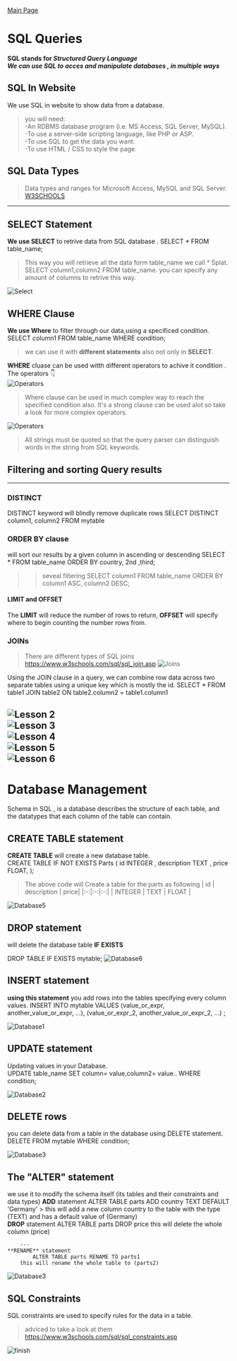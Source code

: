 [Main Page](../README.md)
# SQL Queries

**SQL stands for *Structured Query Language***  
***We can use SQL to acces and manipulate databases , in multiple ways***

## SQL In Website
We use SQL in website to show data from a database. 
> you will need:  
> -An RDBMS database program (i.e. MS Access, SQL Server, MySQL).  
> -To use a server-side scripting language, like PHP or ASP.  
> -To use SQL to get the data you want.  
> -To use HTML / CSS to style the page.
## SQL Data Types
> Data types and ranges for Microsoft Access, MySQL and SQL Server. [W3SCHOOLS](https://www.w3schools.com/sql/sql_datatypes.asp)
--------------------------------------------
## SELECT Statement
**We use SELECT** to retrive data from SQL database .
   SELECT * FROM table_name;
>This way you will retrieve all the data form table_name we call * Splat.  
   SELECT column1,column2 FROM table_name.
>you can specify any amount of columns to retrive this way.   

![Select](../Assets/SQL/sql1.jpg)
 
## WHERE Clause
**We use Where** to filter through our data,using a specificed condition.
  SELECT column1 FROM table_name WHERE condition;  
> we can use it with **different statements** also not only in **SELECT**.  

**WHERE** cluase can be used witth different operators to achive it condition .
The operators :point_down:  
![Operators](../Assets/SQL/operators.jpg)  

>Where clause can be used in much complex way to reach the specified condition also. It's a strong clause can be used alot so take a look for more complex operators.

![Operators](../Assets/SQL/op2.jpg)  

>All strings must be quoted so that the query parser can distinguish words in the string from SQL keywords.  
## Filtering and sorting Query results
-----
### DISTINCT 
DISTINCT keyword will blindly remove duplicate rows
  SELECT DISTINCT column1, column2 FROM mytable
### ORDER BY clause  
will sort our results by a given column in ascending or descending
   SELECT * FROM table_name ORDER BY country, 2nd  ,third;  
>>seveal filtering
   SELECT column1 FROM table_name ORDER BY column1 ASC, column2 DESC;  
#### LIMIT and OFFSET
The **LIMIT** will reduce the number of rows to return, **OFFSET** will specify where to begin counting the number rows from.
### JOINs
>There are different types of SQL joins https://www.w3schools.com/sql/sql_join.asp
![Joins](../Assets/SQL/JOINS.jpg)  

Using the JOIN clause in a query, we can combine row data across two separate tables using a unique key which is mostly the id.
    SELECT * FROM table1 JOIN table2 ON table2.column2 = table1.column1 

     
![Lesson 2](../Assets/SQL/sql2.jpg)  
![Lesson 3](../Assets/SQL/sql3.jpg)  
![Lesson 4](../Assets/SQL/sql4.jpg)  
![Lesson 5](../Assets/SQL/sql5.jpg)  
![Lesson 6](../Assets/SQL/sql6.jpg)  
----
# Database Management
Schema in SQL , is a database describes the structure of each table, and the datatypes that each column of the table can contain.
## CREATE TABLE statement
**CREATE TABLE** will create a new database table.  
  CREATE TABLE IF NOT EXISTS Parts ( 
    id INTEGER ,
    description TEXT ,
    price FLOAT,
  );
> The above code will Create a table for the parts as following 
>| id |  description  | price|
|:-:|:-:|:-:|
|  INTEGER |  TEXT | FLOAT  |  

![Database5](../Assets/DB/db5.jpg)  

## DROP statement    
will delete the database table **IF EXISTS**  

   DROP TABLE IF EXISTS mytable;
![Database6](../Assets/DB/db6.jpg)
## INSERT statement
**using this statement** you add rows into the tables specifying every column values.
   INSERT INTO mytable VALUES (value_or_expr, another_value_or_expr, …), (value_or_expr_2, another_value_or_expr_2, …) ;  

![Database1](../Assets/DB/DB1.jpg)
## UPDATE statement
Updating values in your Database.  
   UPDATE table_name SET column= value,column2= value.. WHERE condition;

![Database2](../Assets/DB/db2.jpg)

## DELETE rows
you can delete data from a table in the database using DELETE statement.
   DELETE FROM mytable WHERE condition;

![Database3](../Assets/DB/DB3.jpg)

## The "ALTER" statement
we use it to modify the schema itself (its tables and their constraints and data types)
    **ADD** statement
            ALTER TABLE parts ADD country TEXT DEFAULT 'Germany'
     >   this will add a new column country to the table with the type (TEXT) and has a default value of (Germany)  
     **DROP** statement
            ALTER TABLE parts DROP price
        this will delete the whole column (price)
        
        ---
    **RENAME** statement
            ALTER TABLE parts RENAME TO parts1
        this will rename the whole table to (parts2)

![Database3](../Assets/DB/db4.jpg)

## SQL Constraints
SQL constraints are used to specify rules for the data in a table. 
> adviced to take a look at them https://www.w3schools.com/sql/sql_constraints.asp

![finish](../Assets/SQL/finished.jpg)